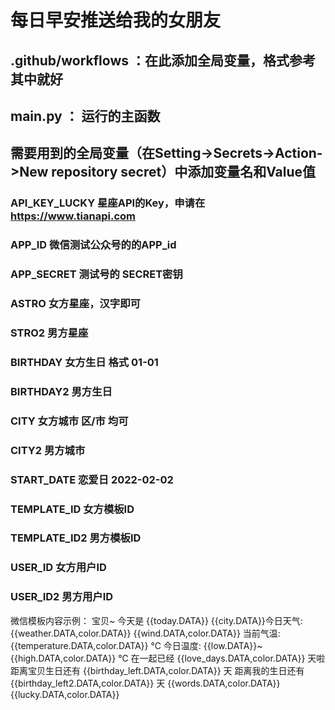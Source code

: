 # 每日早安推送给我的女朋友
## .github/workflows ：在此添加全局变量，格式参考其中就好
## main.py ： 运行的主函数

## 需要用到的全局变量（在Setting->Secrets->Action->New repository secret）中添加变量名和Value值

### API_KEY_LUCKY 星座API的Key，申请在 https://www.tianapi.com

### APP_ID  微信测试公众号的的APP_id

### APP_SECRET  测试号的 SECRET密钥

### ASTRO 女方星座，汉字即可

### STRO2 男方星座

### BIRTHDAY 女方生日 格式 01-01

### BIRTHDAY2 男方生日

### CITY 女方城市 区/市 均可

### CITY2 男方城市

### START_DATE 恋爱日 2022-02-02

### TEMPLATE_ID 女方模板ID

### TEMPLATE_ID2 男方模板ID

### USER_ID 女方用户ID

### USER_ID2 男方用户ID

微信模板内容示例：
宝贝~ 今天是 {{today.DATA}} 
{{city.DATA}}今日天气: {{weather.DATA,color.DATA}} {{wind.DATA,color.DATA}} 
当前气温: {{temperature.DATA,color.DATA}} ℃ 
今日温度: {{low.DATA}}~{{high.DATA,color.DATA}} ℃ 
在一起已经 {{love_days.DATA,color.DATA}} 天啦
距离宝贝生日还有 {{birthday_left.DATA,color.DATA}} 天 
距离我的生日还有 {{birthday_left2.DATA,color.DATA}} 天 
{{words.DATA,color.DATA}} {{lucky.DATA,color.DATA}}

